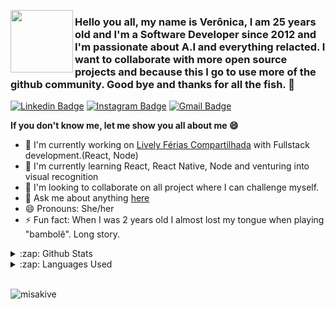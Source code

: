 
<p>
<img align='left' width="100px" src="https://raw.githubusercontent.com/misakive/misakive/master/avatar.jpg" />
</p>


### Hello you all, my name is Verônica, I am 25 years old and I'm a Software Developer since 2012 and I'm passionate about A.I and everything relacted. I want to collaborate with more open source projects and because this I go to use more of the github community. Good bye and thanks for all the fish. 👋



[![Linkedin Badge](https://img.shields.io/badge/-LinkedIn-blue?style=flat-square&logo=Linkedin&logoColor=white&link=https://www.linkedin.com/in/veronicapptoledo/)](https://www.linkedin.com/in/veronicapptoledo/)
[![Instagram Badge](https://img.shields.io/badge/-Instagram-purple?style=flat-square&logo=Instagram&logoColor=white&link=https://www.instagram.com/misakive/)](https://www.instagram.com/misakive/)
[![Gmail Badge](https://img.shields.io/badge/-Gmail-c14438?style=flat-square&logo=Gmail&logoColor=white&link=mailto:anajuliabit@gmail.com)](mailto:vntoledo30@gmail.com)


**If you don't know me, let me show you all about me 😄** 

- 🔭 I'm currently working on  [Lively Férias Compartilhada](https://lively.com.br/) with Fullstack development.(React, Node)
- 🌱 I'm currently learning React, React Native, Node and venturing into visual recognition
- 👯 I'm looking to collaborate on all project where I can challenge myself.
- 💬 Ask me about anything [here](https://github.com/misakive/misakive/issues)
- 😄 Pronouns: She/her
- ⚡ Fun fact: When I was 2 years old I almost lost my tongue when playing "bambolê". Long story.


<details>
  <summary>:zap: Github Stats</summary>
  <img src="https://github-readme-stats.vercel.app/api?username=misakive&&show_icons=true&title_color=222222&icon_color=03A87C&text_color=333333&bg_color=ffffff">
</details>

<details>
  <summary>:zap: Languages Used</summary>
  <img src="https://github-readme-stats.vercel.app/api/top-langs/?username=misakive&layout=compact&bg_color=ffffff&text_color=333333">
</details>
<br/>


<p align="left"> <img src="https://komarev.com/ghpvc/?username=misakive" alt="misakive" /> </p>
